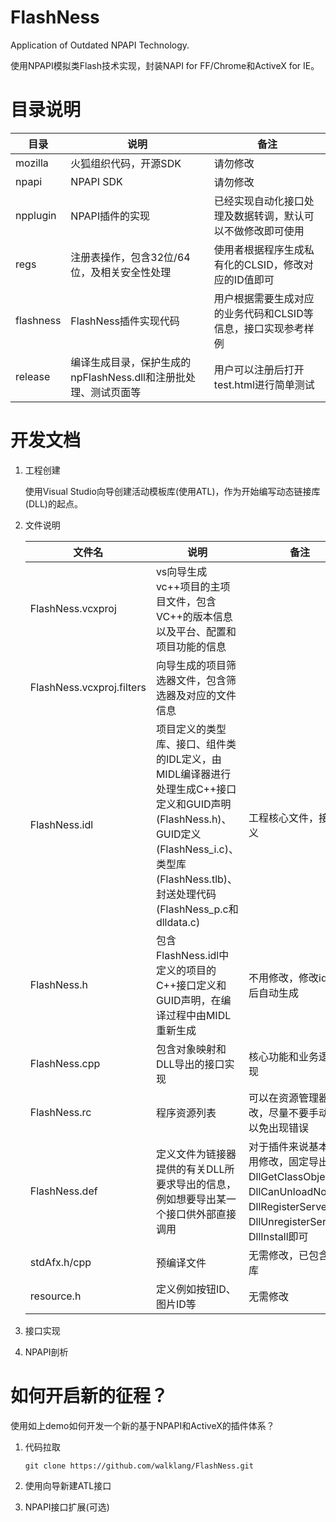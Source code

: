 # FlashNess

Application of Outdated NPAPI Technology.

使用NPAPI模拟类Flash技术实现，封装NAPI for FF/Chrome和ActiveX for IE。

# 目录说明

|目录|说明|备注|
|---|----|----|
|mozilla|火狐组织代码，开源SDK|请勿修改|
|npapi|NPAPI SDK|请勿修改|
|npplugin|NPAPI插件的实现|已经实现自动化接口处理及数据转调，默认可以不做修改即可使用|
|regs|注册表操作，包含32位/64位，及相关安全性处理|使用者根据程序生成私有化的CLSID，修改对应的ID值即可|
|flashness|FlashNess插件实现代码|用户根据需要生成对应的业务代码和CLSID等信息，接口实现参考样例|
|release|编译生成目录，保护生成的npFlashNess.dll和注册批处理、测试页面等|用户可以注册后打开test.html进行简单测试|

# 开发文档

1. 工程创建

    使用Visual Studio向导创建活动模板库(使用ATL)，作为开始编写动态链接库(DLL)的起点。

2. 文件说明

    |文件名|说明|备注|
    |-----|----|---|
    |FlashNess.vcxproj|vs向导生成vc++项目的主项目文件，包含VC++的版本信息以及平台、配置和项目功能的信息||
    |FlashNess.vcxproj.filters|向导生成的项目筛选器文件，包含筛选器及对应的文件信息||
    |FlashNess.idl|项目定义的类型库、接口、组件类的IDL定义，由MIDL编译器进行处理生成C++接口定义和GUID声明(FlashNess.h)、GUID定义(FlashNess_i.c)、类型库(FlashNess.tlb)、封送处理代码(FlashNess_p.c和dlldata.c)|工程核心文件，接口定义|
    |FlashNess.h|包含FlashNess.idl中定义的项目的C++接口定义和GUID声明，在编译过程中由MIDL重新生成|不用修改，修改idl文件后自动生成|
    |FlashNess.cpp|包含对象映射和DLL导出的接口实现|核心功能和业务逻辑实现|
    |FlashNess.rc|程序资源列表|可以在资源管理器中修改，尽量不要手动修改以免出现错误|
    |FlashNess.def|定义文件为链接器提供的有关DLL所要求导出的信息，例如想要导出某一个接口供外部直接调用|对于插件来说基本上不用修改，固定导出DllGetClassObject、DllCanUnloadNow、DllRegisterServer、DllUnregisterServer、DllInstall即可|
    |stdAfx.h/cpp|预编译文件|无需修改，已包含基本库|
    |resource.h|定义例如按钮ID、图片ID等|无需修改|

3. 接口实现


4. NPAPI剖析


# 如何开启新的征程？

使用如上demo如何开发一个新的基于NPAPI和ActiveX的插件体系？

1. 代码拉取

    ```
    git clone https://github.com/walklang/FlashNess.git
    ```

2. 使用向导新建ATL接口


3. NPAPI接口扩展(可选)




